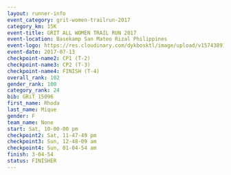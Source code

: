 ```yaml
---
layout: runner-info 
event_category: grit-women-trailrun-2017 
category_km: 15K 
event-title: GRIT ALL WOMEN TRAIL RUN 2017 
event-location: Basekamp San Mateo Rizal Philippines 
event-logo: https://res.cloudinary.com/dykbosktl/image/upload/v1574389137/Logo/a04c0-grit-logo_yxzsau.png 
event-date: 2017-07-13 
checkpoint-name2: CP1 (T-2) 
checkpoint-name3: CP2 (T-3) 
checkpoint-name4: FINISH (T-4) 
overall_rank: 102
gender_rank: 100
category_rank: 24
bib: GRiT 15096
first_name: Rhoda
last_name: Mique
gender: F
team_name: None
start: Sat, 10-00-00 pm
checkpoint2: Sat, 11-47-49 pm
checkpoint3: Sun, 12-48-09 am
checkpoint4: Sun, 01-04-54 am
finish: 3-04-54
status: FINISHER
---
```

